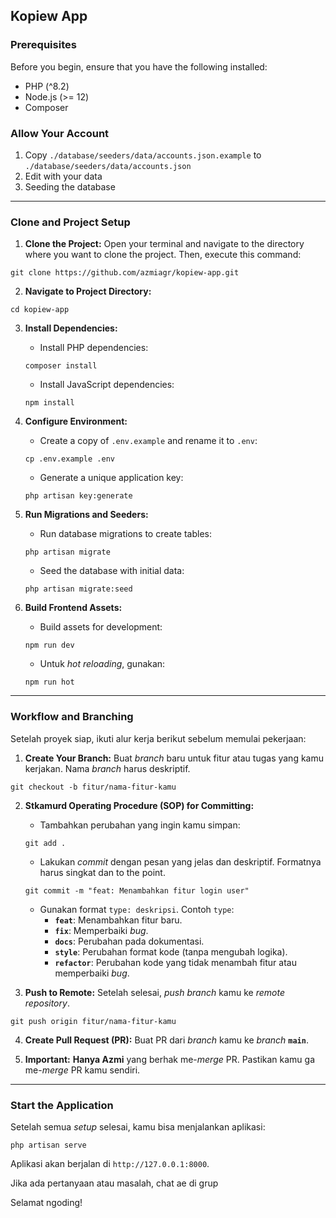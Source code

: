 ## Kopiew App

### Prerequisites

Before you begin, ensure that you have the following installed:

  - PHP (^8.2)
  - Node.js (\>= 12)
  - Composer

### Allow Your Account

1.  Copy `./database/seeders/data/accounts.json.example` to `./database/seeders/data/accounts.json`
2.  Edit with your data
3.  Seeding the database

-----

### Clone and Project Setup

1.  **Clone the Project:** Open your terminal and navigate to the directory where you want to clone the project. Then, execute this command:

<!-- end list -->

```shell
git clone https://github.com/azmiagr/kopiew-app.git
```

2.  **Navigate to Project Directory:**

<!-- end list -->

```shell
cd kopiew-app
```

3.  **Install Dependencies:**

      * Install PHP dependencies:

    <!-- end list -->

    ```shell
    composer install
    ```

      * Install JavaScript dependencies:

    <!-- end list -->

    ```shell
    npm install
    ```

4.  **Configure Environment:**

      * Create a copy of `.env.example` and rename it to `.env`:

    <!-- end list -->

    ```shell
    cp .env.example .env
    ```

      * Generate a unique application key:

    <!-- end list -->

    ```shell
    php artisan key:generate
    ```

5.  **Run Migrations and Seeders:**

      * Run database migrations to create tables:

    <!-- end list -->

    ```shell
    php artisan migrate
    ```

      * Seed the database with initial data:

    <!-- end list -->

    ```shell
    php artisan migrate:seed
    ```

6.  **Build Frontend Assets:**

      * Build assets for development:

    <!-- end list -->

    ```shell
    npm run dev
    ```

      * Untuk *hot reloading*, gunakan:

    <!-- end list -->

    ```shell
    npm run hot
    ```

-----

### Workflow and Branching

Setelah proyek siap, ikuti alur kerja berikut sebelum memulai pekerjaan:

1.  **Create Your Branch:** Buat *branch* baru untuk fitur atau tugas yang kamu kerjakan. Nama *branch* harus deskriptif.

<!-- end list -->

```shell
git checkout -b fitur/nama-fitur-kamu
```

2.  **Stkamurd Operating Procedure (SOP) for Committing:**

      * Tambahkan perubahan yang ingin kamu simpan:

    <!-- end list -->

    ```shell
    git add .
    ```

      * Lakukan *commit* dengan pesan yang jelas dan deskriptif. Formatnya harus singkat dan to the point.

    <!-- end list -->

    ```shell
    git commit -m "feat: Menambahkan fitur login user"
    ```

      * Gunakan format `type: deskripsi`. Contoh `type`:
          * **`feat`**: Menambahkan fitur baru.
          * **`fix`**: Memperbaiki *bug*.
          * **`docs`**: Perubahan pada dokumentasi.
          * **`style`**: Perubahan format kode (tanpa mengubah logika).
          * **`refactor`**: Perubahan kode yang tidak menambah fitur atau memperbaiki *bug*.

3.  **Push to Remote:** Setelah selesai, *push* *branch* kamu ke *remote repository*.

<!-- end list -->

```shell
git push origin fitur/nama-fitur-kamu
```

4.  **Create Pull Request (PR):** Buat PR dari *branch* kamu ke *branch* **`main`**.

5.  **Important:** **Hanya Azmi** yang berhak me-*merge* PR. Pastikan kamu ga me-*merge* PR kamu sendiri.

-----

### Start the Application

Setelah semua *setup* selesai, kamu bisa menjalankan aplikasi:

```shell
php artisan serve
```

Aplikasi akan berjalan di `http://127.0.0.1:8000`.

Jika ada pertanyaan atau masalah, chat ae di grup

Selamat ngoding\!
